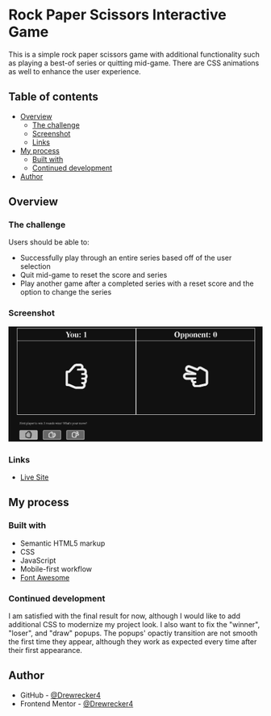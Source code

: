 # Rock Paper Scissors Interactive Game

This is a simple rock paper scissors game with additional functionality such as playing a best-of series or quitting mid-game. There are CSS animations as well to enhance the user experience.

## Table of contents

- [Overview](#overview)
  - [The challenge](#the-challenge)
  - [Screenshot](#screenshot)
  - [Links](#links)
- [My process](#my-process)
  - [Built with](#built-with)
  - [Continued development](#continued-development)
- [Author](#author)

## Overview

### The challenge

Users should be able to:

- Successfully play through an entire series based off of the user selection
- Quit mid-game to reset the score and series
- Play another game after a completed series with a reset score and the option to change the series

### Screenshot

![](/images/Screenshot.PNG)

### Links

- [Live Site](https://drewrecker4.github.io/Rock_Paper_Scissors/)

## My process

### Built with

- Semantic HTML5 markup
- CSS
- JavaScript
- Mobile-first workflow
- [Font Awesome](https://fontawesome.com/)

### Continued development

I am satisfied with the final result for now, although I would like to add additional CSS to modernize my project look. I also want to fix the "winner", "loser", and "draw" popups. The popups' opactiy transition are not smooth the first time they appear, although they work as expected every time after their first appearance.

## Author

- GitHub - [@Drewrecker4](https://github.com/Drewrecker4)
- Frontend Mentor - [@Drewrecker4](https://www.frontendmentor.io/profile/Drewrecker4)

